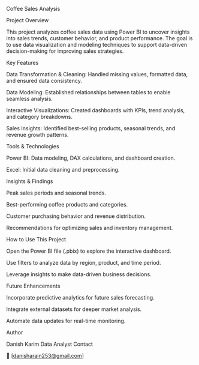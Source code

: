Coffee Sales Analysis

Project Overview

This project analyzes coffee sales data using Power BI to uncover insights into sales trends, customer behavior, and product performance. The goal is to use data visualization and modeling techniques to support data-driven decision-making for improving sales strategies.

Key Features

Data Transformation & Cleaning: Handled missing values, formatted data, and ensured data consistency.

Data Modeling: Established relationships between tables to enable seamless analysis.

Interactive Visualizations: Created dashboards with KPIs, trend analysis, and category breakdowns.

Sales Insights: Identified best-selling products, seasonal trends, and revenue growth patterns.

Tools & Technologies

Power BI: Data modeling, DAX calculations, and dashboard creation.

Excel: Initial data cleaning and preprocessing.

Insights & Findings

Peak sales periods and seasonal trends.

Best-performing coffee products and categories.

Customer purchasing behavior and revenue distribution.

Recommendations for optimizing sales and inventory management.

How to Use This Project

Open the Power BI file (.pbix) to explore the interactive dashboard.

Use filters to analyze data by region, product, and time period.

Leverage insights to make data-driven business decisions.

Future Enhancements

Incorporate predictive analytics for future sales forecasting.

Integrate external datasets for deeper market analysis.

Automate data updates for real-time monitoring.

Author

Danish Karim Data Analyst 
Contact

📩 [danisharain253@gmail.com]
